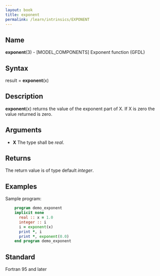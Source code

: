 ```yaml
---
layout: book
title: exponent
permalink: /learn/intrinsics/EXPONENT
---
```

## __Name__

__exponent__(3) - \[MODEL\_COMPONENTS\] Exponent function
(GFDL)

## __Syntax__

result = __exponent__(x)

## __Description__

__exponent__(x) returns the value of the exponent part of X. If X is
zero the value returned is zero.

## __Arguments__

  - __X__
    The type shall be _real_.

## __Returns__

The return value is of type default _integer_.

## __Examples__

Sample program:

```fortran
    program demo_exponent
    implicit none
      real :: x = 1.0
      integer :: i
      i = exponent(x)
      print *, i
      print *, exponent(0.0)
    end program demo_exponent
```

## __Standard__

Fortran 95 and later
